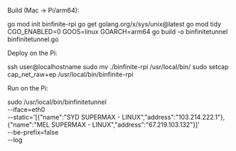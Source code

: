 Build (Mac → Pi/arm64):

go mod init binfinite-rpi
go get golang.org/x/sys/unix@latest
go mod tidy
CGO_ENABLED=0 GOOS=linux GOARCH=arm64 go build -o binfinitetunnel binfinitetunnel.go

Deploy on the Pi:

ssh   user@localhostname
sudo mv ./binfinite-rpi /usr/local/bin/
sudo setcap cap_net_raw+ep /usr/local/bin/binfinite-rpi

Run on the Pi:

sudo /usr/local/bin/binfinitetunnel \
  --iface=eth0 \
  --static='[{"name":"SYD SUPERMAX - LINUX","address":"103.214.222.1"},{"name":"MEL SUPERMAX - LINUX","address":"67.219.103.132"}]' \
  --be-prefix=false \
  --log


